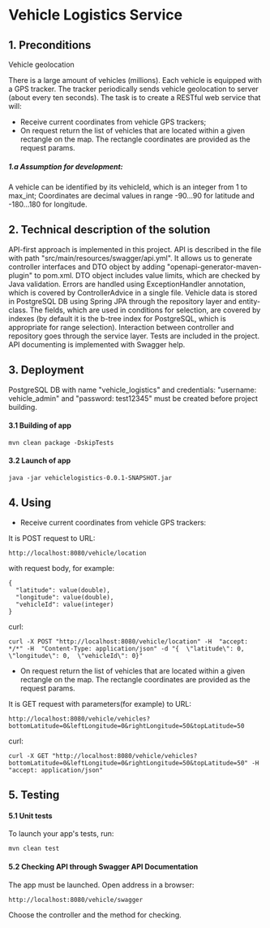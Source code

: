 # Vehicle Logistics Service

## 1. Preconditions
Vehicle geolocation

There is a large amount of vehicles (millions).
Each vehicle is equipped with a GPS tracker.
The tracker periodically sends vehicle geolocation to server (about every ten seconds).
The task is to create a RESTful web service that will:
- Receive current coordinates from vehicle GPS trackers;
- On request return the list of vehicles that are located within a given rectangle on the map. The rectangle coordinates are provided as the request params.

##### 1.a Assumption for development:
A vehicle can be identified by its vehicleId, which is an integer from 1 to max_int;
Coordinates are decimal values in range -90...90 for latitude and -180...180 for longitude.

## 2. Technical description of the solution

API-first approach is implemented in this project. 
API is described in the file with path "src/main/resources/swagger/api.yml". 
It allows us to generate controller interfaces and DTO object by adding "openapi-generator-maven-plugin" to pom.xml.
DTO object includes value limits, which are checked by Java validation.
Errors are handled using ExceptionHandler annotation, which is covered by ControllerAdvice in a single file.
Vehicle data is stored in PostgreSQL DB using Spring JPA  through the repository layer and entity-class. The fields, which are used in conditions for selection, are covered by indexes (by default it is the b-tree index for PostgreSQL, which is appropriate for range selection).
Interaction between controller and repository goes through the service layer.
Tests are included in the project.
API documenting is implemented with Swagger help.

## 3. Deployment
PostgreSQL DB with name "vehicle_logistics" and credentials: "username: vehicle_admin" and "password: test12345" must be created before project building.

#### 3.1 Building of app

    mvn clean package -DskipTests
    
#### 3.2 Launch of app

    java -jar vehiclelogistics-0.0.1-SNAPSHOT.jar  
    
## 4. Using
- Receive current coordinates from vehicle GPS trackers:

It is POST request to URL:

    http://localhost:8080/vehicle/location

with request body, for example:

    {
      "latitude": value(double),
      "longitude": value(double),
      "vehicleId": value(integer)
    }
    
curl:

    curl -X POST "http://localhost:8080/vehicle/location" -H  "accept: */*" -H  "Content-Type: application/json" -d "{  \"latitude\": 0,  \"longitude\": 0,  \"vehicleId\": 0}"
    
- On request return the list of vehicles that are located within a given rectangle on the map. The rectangle coordinates are provided as the request params.

It is GET request with parameters(for example) to URL:
    
    http://localhost:8080/vehicle/vehicles?bottomLatitude=0&leftLongitude=0&rightLongitude=50&topLatitude=50
        
curl:
    
    curl -X GET "http://localhost:8080/vehicle/vehicles?bottomLatitude=0&leftLongitude=0&rightLongitude=50&topLatitude=50" -H  "accept: application/json"
    
## 5. Testing
#### 5.1 Unit tests
To launch your app's tests, run:

    mvn clean test
    
#### 5.2 Checking API through Swagger API Documentation
The app must be launched. Open address in a browser:

    http://localhost:8080/vehicle/swagger
    
Choose the controller and the method for checking.